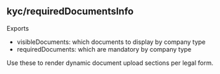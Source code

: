 ## kyc/requiredDocumentsInfo

Exports
- visibleDocuments: which documents to display by company type
- requiredDocuments: which are mandatory by company type

Use these to render dynamic document upload sections per legal form.
